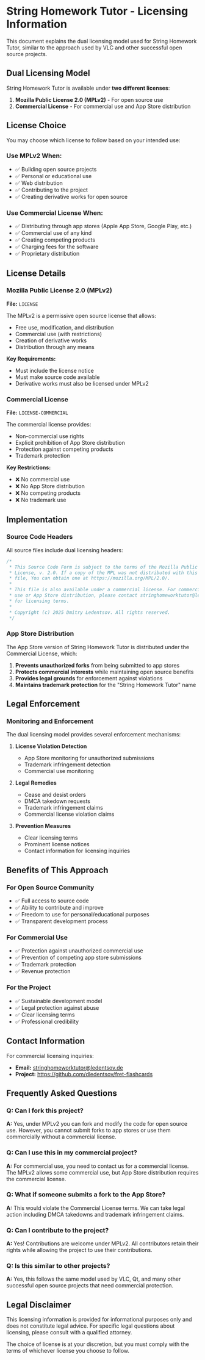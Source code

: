 # String Homework Tutor - Licensing Information

This document explains the dual licensing model used for String Homework Tutor, similar to the approach used by VLC and other successful open source projects.

## Dual Licensing Model

String Homework Tutor is available under **two different licenses**:

1. **Mozilla Public License 2.0 (MPLv2)** - For open source use
2. **Commercial License** - For commercial use and App Store distribution

## License Choice

You may choose which license to follow based on your intended use:

### Use MPLv2 When:
- ✅ Building open source projects
- ✅ Personal or educational use
- ✅ Web distribution
- ✅ Contributing to the project
- ✅ Creating derivative works for open source

### Use Commercial License When:
- ✅ Distributing through app stores (Apple App Store, Google Play, etc.)
- ✅ Commercial use of any kind
- ✅ Creating competing products
- ✅ Charging fees for the software
- ✅ Proprietary distribution

## License Details

### Mozilla Public License 2.0 (MPLv2)

**File:** `LICENSE`

The MPLv2 is a permissive open source license that allows:
- Free use, modification, and distribution
- Commercial use (with restrictions)
- Creation of derivative works
- Distribution through any means

**Key Requirements:**
- Must include the license notice
- Must make source code available
- Derivative works must also be licensed under MPLv2

### Commercial License

**File:** `LICENSE-COMMERCIAL`

The commercial license provides:
- Non-commercial use rights
- Explicit prohibition of App Store distribution
- Protection against competing products
- Trademark protection

**Key Restrictions:**
- ❌ No commercial use
- ❌ No App Store distribution
- ❌ No competing products
- ❌ No trademark use

## Implementation

### Source Code Headers

All source files include dual licensing headers:

```typescript
/*
 * This Source Code Form is subject to the terms of the Mozilla Public
 * License, v. 2.0. If a copy of the MPL was not distributed with this
 * file, You can obtain one at https://mozilla.org/MPL/2.0/.
 *
 * This file is also available under a commercial license. For commercial
 * use or App Store distribution, please contact stringhomeworktutor@ledentsov.de
 * for licensing terms.
 *
 * Copyright (c) 2025 Dmitry Ledentsov. All rights reserved.
 */
```

### App Store Distribution

The App Store version of String Homework Tutor is distributed under the Commercial License, which:

1. **Prevents unauthorized forks** from being submitted to app stores
2. **Protects commercial interests** while maintaining open source benefits
3. **Provides legal grounds** for enforcement against violations
4. **Maintains trademark protection** for the "String Homework Tutor" name

## Legal Enforcement

### Monitoring and Enforcement

The dual licensing model provides several enforcement mechanisms:

1. **License Violation Detection**
   - App Store monitoring for unauthorized submissions
   - Trademark infringement detection
   - Commercial use monitoring

2. **Legal Remedies**
   - Cease and desist orders
   - DMCA takedown requests
   - Trademark infringement claims
   - Commercial license violation claims

3. **Prevention Measures**
   - Clear licensing terms
   - Prominent license notices
   - Contact information for licensing inquiries

## Benefits of This Approach

### For Open Source Community
- ✅ Full access to source code
- ✅ Ability to contribute and improve
- ✅ Freedom to use for personal/educational purposes
- ✅ Transparent development process

### For Commercial Use
- ✅ Protection against unauthorized commercial use
- ✅ Prevention of competing app store submissions
- ✅ Trademark protection
- ✅ Revenue protection

### For the Project
- ✅ Sustainable development model
- ✅ Legal protection against abuse
- ✅ Clear licensing terms
- ✅ Professional credibility

## Contact Information

For commercial licensing inquiries:
- **Email:** stringhomeworktutor@ledentsov.de
- **Project:** https://github.com/dledentsov/fret-flashcards

## Frequently Asked Questions

### Q: Can I fork this project?
**A:** Yes, under MPLv2 you can fork and modify the code for open source use. However, you cannot submit forks to app stores or use them commercially without a commercial license.

### Q: Can I use this in my commercial project?
**A:** For commercial use, you need to contact us for a commercial license. The MPLv2 allows some commercial use, but App Store distribution requires the commercial license.

### Q: What if someone submits a fork to the App Store?
**A:** This would violate the Commercial License terms. We can take legal action including DMCA takedowns and trademark infringement claims.

### Q: Can I contribute to the project?
**A:** Yes! Contributions are welcome under MPLv2. All contributors retain their rights while allowing the project to use their contributions.

### Q: Is this similar to other projects?
**A:** Yes, this follows the same model used by VLC, Qt, and many other successful open source projects that need commercial protection.

## Legal Disclaimer

This licensing information is provided for informational purposes only and does not constitute legal advice. For specific legal questions about licensing, please consult with a qualified attorney.

The choice of license is at your discretion, but you must comply with the terms of whichever license you choose to follow.
